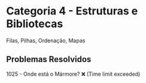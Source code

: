 # Categoria 4 - Estruturas e Bibliotecas
Filas, Pilhas, Ordenação, Mapas

## Problemas Resolvidos
1025 - Onde está o Mármore? :x: (Time limit exceeded)


